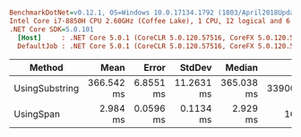``` ini

BenchmarkDotNet=v0.12.1, OS=Windows 10.0.17134.1792 (1803/April2018Update/Redstone4)
Intel Core i7-8850H CPU 2.60GHz (Coffee Lake), 1 CPU, 12 logical and 6 physical cores
.NET Core SDK=5.0.101
  [Host]     : .NET Core 5.0.1 (CoreCLR 5.0.120.57516, CoreFX 5.0.120.57516), X64 RyuJIT
  DefaultJob : .NET Core 5.0.1 (CoreCLR 5.0.120.57516, CoreFX 5.0.120.57516), X64 RyuJIT


```
|         Method |       Mean |     Error |     StdDev |     Median |       Gen 0 |       Gen 1 |       Gen 2 |     Allocated |
|--------------- |-----------:|----------:|-----------:|-----------:|------------:|------------:|------------:|--------------:|
| UsingSubstring | 366.542 ms | 6.8551 ms | 11.2631 ms | 365.038 ms | 339000.0000 | 336000.0000 | 336000.0000 | 1789202.05 KB |
|      UsingSpan |   2.984 ms | 0.0596 ms |  0.1134 ms |   2.929 ms |    164.0625 |     31.2500 |           - |     758.73 KB |
